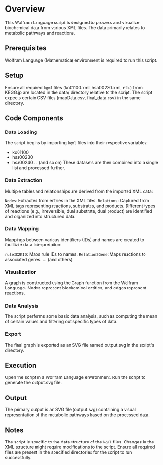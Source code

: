 # Overview

This Wolfram Language script is designed to process and visualize biochemical data from various XML files. The data primarily relates to metabolic pathways and reactions.

## Prerequisites

Wolfram Language (Mathematica) environment is required to run this script.

## Setup

Ensure all required `kgml` files (ko01100.xml, hsa00230.xml, etc.) from KEGG.jp are located in the data/ directory relative to the script.
The script expects certain CSV files (mapData.csv, final_data.csv) in the same directory.

## Code Components

### Data Loading

The script begins by importing `kgml` files into their respective variables:

- ko01100
- hsa00230
- hsa00240
... (and so on)
These datasets are then combined into a single list and processed further.

### Data Extraction

Multiple tables and relationships are derived from the imported XML data:

`Nodes`: Extracted from entries in the XML files.
`Relations`: Captured from XML tags representing reactions, substrates, and products.
Different types of reactions (e.g., irreversible, dual substrate, dual product) are identified and organized into structured data.

### Data Mapping

Mappings between various identifiers (IDs) and names are created to facilitate data interpretation:

`ruleID2KID`: Maps rule IDs to names.
`Relation2Gene`: Maps reactions to associated genes.
... (and others)

### Visualization

A graph is constructed using the Graph function from the Wolfram Language. Nodes represent biochemical entities, and edges represent reactions.

### Data Analysis

The script performs some basic data analysis, such as computing the mean of certain values and filtering out specific types of data.

### Export

The final graph is exported as an SVG file named output.svg in the script's directory.

## Execution

Open the script in a Wolfram Language environment.
Run the script to generate the output.svg file.

## Output

The primary output is an SVG file (output.svg) containing a visual representation of the metabolic pathways based on the processed data.

## Notes

The script is specific to the data structure of the `kgml` files. Changes in the XML structure might require modifications to the script.
Ensure all required files are present in the specified directories for the script to run successfully.
